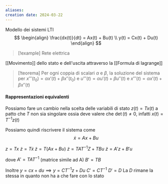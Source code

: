 ```yaml
---
aliases: 
creation date: 2024-03-22
---
```


Modello dei sistemi LTI
$$ \begin{align}
\frac{dx(t)}{dt} = Ax(t) + Bu(t) \\
y(t) = Cx(t) + Du(t)
\end{align}  $$

>[!example]
>Rete elettrica


[[Movimento]] dello stato e dell'uscita attraverso la [[Formula di lagrange]]

>[!teorema]
>Per ogni coppia di scalari $\alpha$ e $\beta$, la soluzione del sistema per $x'''(t_{0})=\alpha x'(t) + \beta x''(t_{0})$ e $u'''(t) = \alpha u'(t) + \beta u''(t)$ e $x'''(t) = \alpha x'(t) + \beta x''(t)$

#### Rappresentazioni equivalenti
Possiamo fare un cambio nella scelta delle variabili di stato $z(t) = Tx(t)$ a patto che $T$ non sia singolare ossia deve valere che $\det(t) \neq 0$, infatti $x(t) = T^{-1}z(t)$

Possiamo quindi riscrivere il sistema come
$$ \dot{x} = Ax + Bu $$

$z = Tx$
$\dot{z} = T\dot{x}$
$\dot{z} = T(Ax + Bu)$
$\dot{z} = TAT^{-1}Z + TBu$
$\dot{z}=A'z + B'u$

dove
$A' = TAT^{-1}$ (matrice simile ad A)
$B' = TB$


Inoltre $y = cx + du \implies y = CT^{-1}z + Du$
$C' = CT^{-1}$
$D' = D$
La $D$ rimane la stessa in quanto non ha a che fare con lo stato
